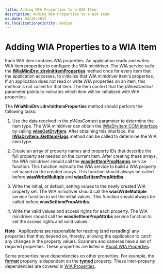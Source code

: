 ```yaml
---
title: Adding WIA Properties to a WIA Item
description: Adding WIA Properties to a WIA Item
ms.date: 04/20/2017
ms.localizationpriority: medium
---
```


# Adding WIA Properties to a WIA Item





Each WIA item contains WIA properties. An application reads and writes WIA item properties to configure the WIA minidriver. The WIA service calls the [**IWiaMiniDrv::drvInitItemProperties**](/windows-hardware/drivers/ddi/wiamindr_lh/nf-wiamindr_lh-iwiaminidrv-drvinititemproperties) method once for every item that the application accesses, to initialize that WIA minidriver item's properties. If an application does not read or write WIA properties on an item, this method is not called for that item. The item context that the *pWiasContext* parameter points to indicates which item will be initialized with WIA properties.

The **IWiaMiniDrv::drvInitItemProperties** method should perform the following tasks:

1.  Use the data received in the *pWiasContext* parameter to determine the item type. The WIA minidriver can obtain the [IWiaDrvItem COM interface](iwiadrvitem-com-interface.md) by calling [**wiasGetDrvItem**](/windows-hardware/drivers/ddi/wiamdef/nf-wiamdef-wiasgetdrvitem). After obtaining this interface, the [**IWiaDrvItem::GetItemFlags**](/windows-hardware/drivers/ddi/wiamindr_lh/nf-wiamindr_lh-iwiadrvitem-getitemflags) method can be called to determine the WIA item type.

2.  Create an array of property names and property IDs that describe the full property set needed on the current item. After creating these arrays, the WIA minidriver should call the [**wiasSetItemPropNames**](/windows-hardware/drivers/ddi/wiamdef/nf-wiamdef-wiassetitempropnames) service function. This function instructs the WIA service to build a WIA property set based on the created arrays. This function should always be called before [**wiasWriteMultiple**](/windows-hardware/drivers/ddi/wiamdef/nf-wiamdef-wiaswritemultiple) and [**wiasSetItemPropAttribs**](/windows-hardware/drivers/ddi/wiamdef/nf-wiamdef-wiassetitempropattribs).

3.  Write the initial, or default, setting values to the newly created WIA property set. The WIA minidriver should call the **wiasWriteMultiple** service function to set the initial values. This function should always be called before **wiasSetItemPropAttribs**.

4.  Write the valid values and access rights for each property. The WIA minidriver should call the **wiasSetItemPropAttribs** service function to set the access rights and valid values.

**Note**   Applications are responsible for reading (and rereading) any properties that they depend on, thereby, allowing the application to catch any changes in the property values.
Scanners and cameras have a set of required properties. These properties are listed in [About WIA Properties](about-wia-properties.md).

Some properties have dependencies on other properties. For example, the [**format**](./wia-ipa-format.md) property is dependent on the [**tymed**](./wia-ipa-tymed.md) property. These inter-property dependencies are covered in [WIA Properties](./wia-properties.md).

 

 

